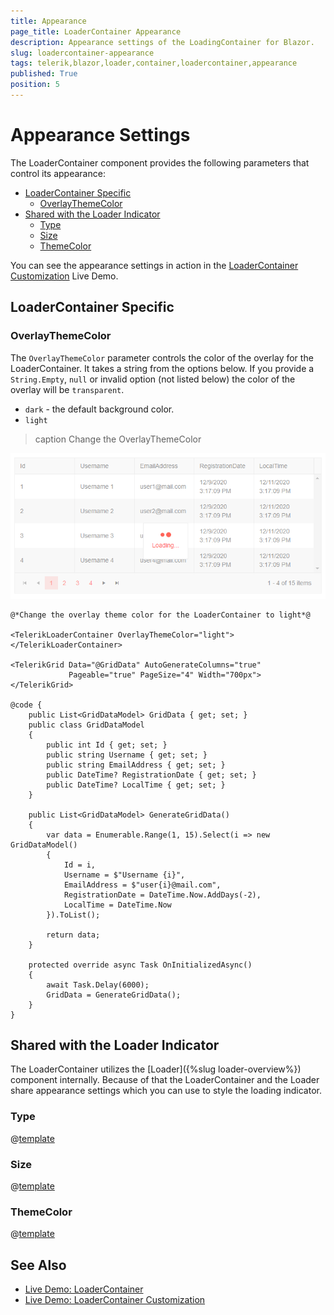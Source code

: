 ```yaml
---
title: Appearance
page_title: LoaderContainer Appearance
description: Appearance settings of the LoadingContainer for Blazor.
slug: loadercontainer-appearance
tags: telerik,blazor,loader,container,loadercontainer,appearance
published: True
position: 5
---
```


# Appearance Settings

The LoaderContainer component provides the following parameters that control its appearance:

* [LoaderContainer Specific](#loadercontainer-specific)
    * [OverlayThemeColor](#overlaythemecolor)
* [Shared with the Loader Indicator](#shared-with-the-loader-indicator)
    * [Type](#type)
    * [Size](#size)
    * [ThemeColor](#themecolor)
    
You can see the appearance settings in action in the [LoaderContainer Customization](https://demos.telerik.com/blazor-ui/loadercontainer/customization) Live Demo.

## LoaderContainer Specific

### OverlayThemeColor

The `OverlayThemeColor` parameter controls the color of the overlay for the LoaderContainer. It takes a string from the options below. If you provide a `String.Empty`, `null` or invalid option (not listed below) the color of the overlay will be `transparent`.

* `dark` - the default background color.
* `light`

>caption Change the OverlayThemeColor

![](images/loadercontainer-overlaythemecolor-light-screenshot.png)

````CSHTML
@*Change the overlay theme color for the LoaderContainer to light*@

<TelerikLoaderContainer OverlayThemeColor="light">
</TelerikLoaderContainer>

<TelerikGrid Data="@GridData" AutoGenerateColumns="true"
             Pageable="true" PageSize="4" Width="700px">
</TelerikGrid>

@code {
    public List<GridDataModel> GridData { get; set; }
    public class GridDataModel
    {
        public int Id { get; set; }
        public string Username { get; set; }
        public string EmailAddress { get; set; }
        public DateTime? RegistrationDate { get; set; }
        public DateTime? LocalTime { get; set; }
    }

    public List<GridDataModel> GenerateGridData()
    {
        var data = Enumerable.Range(1, 15).Select(i => new GridDataModel()
        {
            Id = i,
            Username = $"Username {i}",
            EmailAddress = $"user{i}@mail.com",
            RegistrationDate = DateTime.Now.AddDays(-2),
            LocalTime = DateTime.Now
        }).ToList();

        return data;
    }

    protected override async Task OnInitializedAsync()
    {
        await Task.Delay(6000);
        GridData = GenerateGridData();
    }
}
````

## Shared with the Loader Indicator

The LoaderContainer utilizes the [Loader]({%slug loader-overview%}) component internally. Because of that the LoaderContainer and the Loader share appearance settings which you can use to style the loading indicator. 

### Type

@[template](/_contentTemplates/loaders/type.md#loaders-type)

### Size

@[template](/_contentTemplates/loaders/size.md#loaders-size)

### ThemeColor

@[template](/_contentTemplates/loaders/themeColor.md#loaders-theme-color)

## See Also

  * [Live Demo: LoaderContainer](https://demos.telerik.com/blazor-ui/loadercontainer/overview)
  * [Live Demo: LoaderContainer Customization](https://demos.telerik.com/blazor-ui/loadercontainer/customization)
